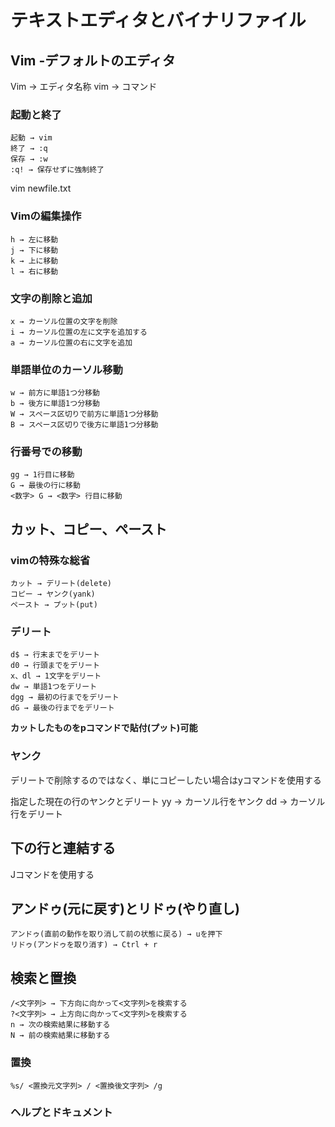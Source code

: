 # テキストエディタとバイナリファイル

## Vim -デフォルトのエディタ
Vim → エディタ名称
vim → コマンド

### 起動と終了
    起動 → vim
    終了 → :q
    保存 → :w
    :q! → 保存せずに強制終了
vim newfile.txt

### Vimの編集操作

    h → 左に移動
    j → 下に移動
    k → 上に移動
    l → 右に移動

### 文字の削除と追加
    x → カーソル位置の文字を削除
    i → カーソル位置の左に文字を追加する
    a → カーソル位置の右に文字を追加

### 単語単位のカーソル移動
    w → 前方に単語1つ分移動
    b → 後方に単語1つ分移動
    W → スペース区切りで前方に単語1つ分移動
    B → スペース区切りで後方に単語1つ分移動

### 行番号での移動
    gg → 1行目に移動
    G → 最後の行に移動
    <数字> G → <数字> 行目に移動

## カット、コピー、ペースト

### vimの特殊な総省
    カット → デリート(delete)
    コピー → ヤンク(yank)
    ペースト → プット(put)

### デリート
    d$ → 行末までをデリート
    d0 → 行頭までをデリート
    x、dl → 1文字をデリート
    dw → 単語1つをデリート
    dgg → 最初の行までをデリート
    dG → 最後の行までをデリート

**カットしたものをpコマンドで貼付(プット)可能**

### ヤンク
デリートで削除するのではなく、単にコピーしたい場合はyコマンドを使用する

指定した現在の行のヤンクとデリート
    yy → カーソル行をヤンク
    dd → カーソル行をデリート

## 下の行と連結する
Jコマンドを使用する

## アンドゥ(元に戻す)とリドゥ(やり直し)
    アンドゥ(直前の動作を取り消して前の状態に戻る) → uを押下
    リドゥ(アンドゥを取り消す) → Ctrl + r

## 検索と置換
    /<文字列> → 下方向に向かって<文字列>を検索する
    ?<文字列> → 上方向に向かって<文字列>を検索する
    n → 次の検索結果に移動する
    N → 前の検索結果に移動する

### 置換
    %s/ <置換元文字列> / <置換後文字列> /g

### ヘルプとドキュメント
